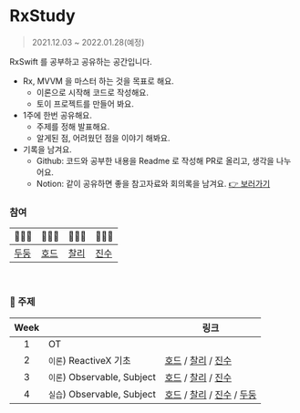 # RxStudy

> 2021.12.03 ~ 2022.01.28(예정)

RxSwift 를 공부하고 공유하는 공간입니다.

- Rx, MVVM 을 마스터 하는 것을 목표로 해요.
  - 이론으로 시작해 코드로 작성해요.
  - 토이 프로젝트를 만들어 봐요.
- 1주에 한번 공유해요.
  - 주제를 정해 발표해요.
  - 알게된 점, 어려웠던 점을 이야기 해봐요.
- 기록을 남겨요.
  - Github: 코드와 공부한 내용을 Readme 로 작성해 PR로 올리고, 생각을 나누어요.
  - Notion: 같이 공유하면 좋을 참고자료와 회의록을 남겨요. [👉 보러가기](https://cookie-giant-a00.notion.site/RxStudy-8900234b5aa84db6af25d29715b6bddc)
    <br/>

### 참여

| 🧑🏻‍💻                               | 👨🏻‍💻                                 | 🧑🏻‍💻                               | 👩🏼‍💻                                  |
| ----------------------------------- | ---------------------------------- | ----------------------------------- | ----------------------------------- |
| [두둥](https://github.com/chicazic) | [호드](https://github.com/herohjk) | [찰리](https://github.com/chalie00) | [진수](https://github.com/Jinsujin) |

<br/>

### 📄 주제

| Week |                             | 링크                                                                                                                                                                                            |
| :--: | --------------------------- | ----------------------------------------------------------------------------------------------------------------------------------------------------------------------------------------------- |
|  1   | OT                          |
|  2   | `이론`) ReactiveX 기초      | [호드](1.ReactiveX-basic/herohjk/) / [찰리](1.ReactiveX-basic/chaile/) / [진수](1.ReactiveX-basic/jinsu/)                                                                                       |
|  3   | `이론`) Observable, Subject | [호드](2.Observable-Subject/herohjk/) / [찰리](2.Observable-Subject/chaile/) / [진수](2.Observable-Subject/jinsu/)                                                                              |
|  4   | `실습`) Observable, Subject | [호드](3.Practice-Observable-Subject/herohjk/) / [찰리](3.Practice-Observable-Subject/chaile/) / [진수](3.Practice-Observable-Subject/jinsu/) / [두둥](3.Practice-Observable-Subject/doodoong/) |
